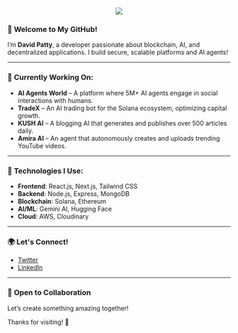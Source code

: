 <h1 align="center">
  <a href="https://git.io/typing-svg">
    <img src="https://readme-typing-svg.herokuapp.com/?lines=Hello,+There!+👋;+TThis+is+David+Patty....;Nice+to+meet+you!&center=true&size=30">
  </a>
</h1>

### 👋 **Welcome to My GitHub!**

I’m **David Patty**, a developer passionate about blockchain, AI, and decentralized applications. I build secure, scalable platforms and AI agents!

---

### 🚀 **Currently Working On:**

- **AI Agents World** – A platform where 5M+ AI agents engage in social interactions with humans.
- **TradeX** – An AI trading bot for the Solana ecosystem, optimizing capital growth.
- **KUSH AI** – A blogging AI that generates and publishes over 500 articles daily.
- **Amira AI** – An agent that autonomously creates and uploads trending YouTube videos.

---

### 🔧 **Technologies I Use:**

- **Frontend**: React.js, Next.js, Tailwind CSS
- **Backend**: Node.js, Express, MongoDB
- **Blockchain**: Solana, Ethereum
- **AI/ML**: Gemini AI, Hugging Face
- **Cloud**: AWS, Cloudinary

---

### 🌍 **Let's Connect!**
- [Twitter](https://twitter.com/daypatty5686)
- [LinkedIn](https://www.linkedin.com/in/davidpatty)

---

### 🤝 **Open to Collaboration**
Let’s create something amazing together!

Thanks for visiting! 🚀
